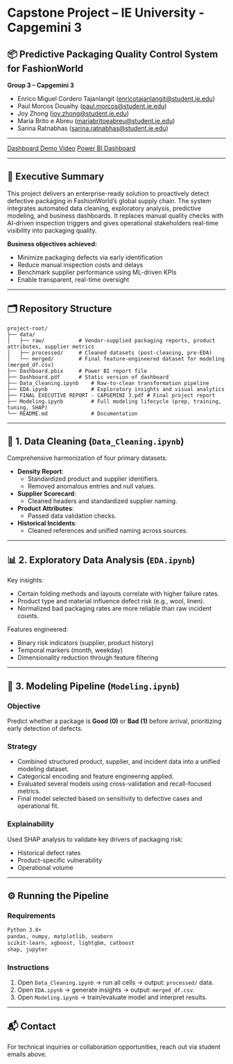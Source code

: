 # Capstone Project – IE University - Capgemini 3 
## 📦 Predictive Packaging Quality Control System for FashionWorld  
**Group 3 – Capgemini 3**  
- Enrico Miguel Cordero Tajanlangit (<enricotajanlangit@student.ie.edu>)  
- Paul Morcos Douaihy (<paul.morcos@student.ie.edu>)  
- Joy Zhong (<joy.zhong@student.ie.edu>)  
- Maria Brito e Abreu (<mariabritoeabreu@student.ie.edu>)  
- Sarina Ratnabhas (<sarina.ratnabhas@student.ie.edu>)  

---
[ Dashboard Demo Video](https://www.youtube.com/watch?v=er7b_SyiuPA)
[Power BI Dashboard](https://app.powerbi.com/links/kf1jbQbuE7?ctid=4a39c578-6df0-42b9-a7e0-e9eac6d91816&pbi_source=linkShare&bookmarkGuid=bc6f87e5-b479-4d70-8455-23fb5ae7dff4)

---

## 📖 Executive Summary

This project delivers an enterprise-ready solution to proactively detect defective packaging in FashionWorld’s global supply chain. The system integrates automated data cleaning, exploratory analysis, predictive modeling, and business dashboards. It replaces manual quality checks with AI-driven inspection triggers and gives operational stakeholders real-time visibility into packaging quality.

**Business objectives achieved:**
- Minimize packaging defects via early identification
- Reduce manual inspection costs and delays
- Benchmark supplier performance using ML-driven KPIs
- Enable transparent, real-time oversight

---

## 🗂️ Repository Structure

```
project-root/
├── data/
│   ├── raw/           # Vendor-supplied packaging reports, product attributes, supplier metrics
│   ├── processed/     # Cleaned datasets (post-cleaning, pre-EDA)
│   └── merged/        # Final feature-engineered dataset for modeling (merged_df.csv)
├── Dashboard.pbix     # Power BI report file
├── Dashboard.pdf      # Static version of dashboard
├── Data_Cleaning.ipynb    # Raw-to-clean transformation pipeline
├── EDA.ipynb              # Exploratory insights and visual analytics
├── FINAL EXECUTIVE REPORT - CAPGEMINI 3.pdf # Final project report
├── Modeling.ipynb         # Full modeling lifecycle (prep, training, tuning, SHAP)
└── README.md              # Documentation
```

---

## 🧹 1. Data Cleaning (`Data_Cleaning.ipynb`)

Comprehensive harmonization of four primary datasets:
- **Density Report**:
  - Standardized product and supplier identifiers.
  - Removed anomalous entries and null values.
- **Supplier Scorecard**:
  - Cleaned headers and standardized supplier naming.
- **Product Attributes**:
  - Passed data validation checks.
- **Historical Incidents**:
  - Cleaned references and unified naming across sources.

---

## 📊 2. Exploratory Data Analysis (`EDA.ipynb`)

Key insights:
- Certain folding methods and layouts correlate with higher failure rates.
- Product type and material influence defect risk (e.g., wool, linen).
- Normalized bad packaging rates are more reliable than raw incident counts.

Features engineered:
- Binary risk indicators (supplier, product history)
- Temporal markers (month, weekday)
- Dimensionality reduction through feature filtering

---

## 🤖 3. Modeling Pipeline (`Modeling.ipynb`)

### Objective
Predict whether a package is **Good (0)** or **Bad (1)** before arrival, prioritizing early detection of defects.

### Strategy
- Combined structured product, supplier, and incident data into a unified modeling dataset.
- Categorical encoding and feature engineering applied.
- Evaluated several models using cross-validation and recall-focused metrics.
- Final model selected based on sensitivity to defective cases and operational fit.

### Explainability
Used SHAP analysis to validate key drivers of packaging risk:
- Historical defect rates
- Product-specific vulnerability
- Operational volume

---

## ⚙️ Running the Pipeline

### Requirements
```bash
Python 3.8+
pandas, numpy, matplotlib, seaborn
scikit-learn, xgboost, lightgbm, catboost
shap, jupyter
```

### Instructions
1. Open `Data_Cleaning.ipynb` → run all cells → output: `processed/` data.
2. Open `EDA.ipynb` → generate insights → output: `merged_df.csv`.
3. Open `Modeling.ipynb` → train/evaluate model and interpret results.

---

## 📬 Contact

For technical inquiries or collaboration opportunities, reach out via student emails above.
